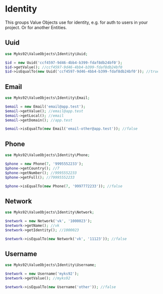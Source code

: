 # Identity
This groups Value Objects use for identity, e.g. for auth to users in your project. Or for another Entities.

## Uuid
```php
use Myks92\ValueObjects\Identity\Uuid;

$id = new Uuid('ccf4597-9d46-4bb4-b399-fdaf8db24bf0');
$id->getValue(); //ccf4597-9d46-4bb4-b399-fdaf8db24bf0
$id->isEqualTo(new Uuid('ccf4597-9d46-4bb4-b399-fdaf8db24bf0')); //true
```

## Email
```php
use Myks92\ValueObjects\Identity\Email;

$email = new Email('email@app.test');
$email->getValue(); //email@app.test
$email->getLocal(); //email
$email->getDomain(); //app.test

$email->isEqualTo(new Email('email-other@app.test')); //false
```

## Phone
```php
use Myks92\ValueObjects\Identity\Phone;

$phone = new Phone(7, '9995552233');
$phone->getCountry(); //7
$phone->getNumber(); //9995552233
$phone->getFull(); //79995552233

$phone->isEqualTo(new Phone(7, '9997772233')); //false
```

## Network
```php
use Myks92\ValueObjects\Identity\Network;

$network = new Network('vk', '1000023');
$network->getName(); //vk
$network->getIdentity(); //1000023

$network->isEqualTo(new Network('vk', '11123')); //false
```

## Username
```php
use Myks92\ValueObjects\Identity\Username;

$network = new Username('myks92');
$network->getValue(); //myks92

$network->isEqualTo(new Username('other')); //false
```